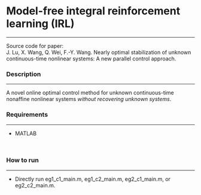 # Model-free integral reinforcement learning (IRL)
********
Source code for paper:   
J. Lu, X. Wang, Q. Wei, F.-Y. Wang. Nearly optimal stabilization of unknown continuous-time nonlinear systems: A new parallel control approach.
<br/>

### Description
********
A novel online optimal control method for unknown continuous-time nonaffine nonlinear systems *without recovering unknown systems*.
<br/>

### Requirements
********
- MATLAB
<br/>

### How to run
********
- Directly run eg1_c1_main.m, eg1_c2_main.m, eg2_c1_main.m, or eg2_c2_main.m.
<br/>


